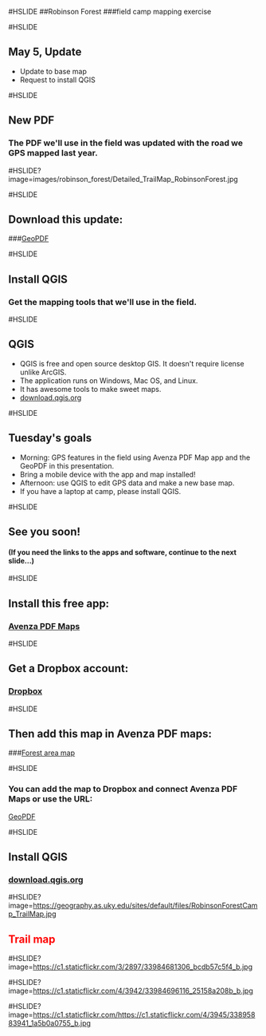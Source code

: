 #HSLIDE
##Robinson Forest
###field camp mapping exercise

#HSLIDE
## May 5, Update
* Update to base map
* Request to install QGIS

#HSLIDE
## New PDF
### The PDF we'll use in the field was updated with the road we GPS mapped last year.


#HSLIDE?image=images/robinson_forest/Detailed_TrailMap_RobinsonForest.jpg

#HSLIDE
## Download this update:
###<a href="https://outragegis.com/download/r/Detailed_TrailMap_RobinsonForest.pdf" target="_blank">GeoPDF</a>

#HSLIDE
## Install QGIS
### Get the mapping tools that we'll use in the field.

#HSLIDE
## QGIS
* QGIS is free and open source desktop GIS. It doesn't require license unlike ArcGIS.
* The application runs on Windows, Mac OS, and Linux.
* It has awesome tools to make sweet maps.
* <a href="http://download.qgis.org" target="_blank">download.qgis.org</a>

#HSLIDE
## Tuesday's goals
* Morning: GPS features in the field using Avenza PDF Map app and the GeoPDF in this presentation.
* Bring a mobile device with the app and map installed!
* Afternoon: use QGIS to edit GPS data and make a new base map.
* If you have a laptop at camp, please install QGIS.

#HSLIDE
## See you soon!
#### (If you need the links to the apps and software, continue to the next slide...)


#HSLIDE
## Install this free app:
### [Avenza PDF Maps](http://www.avenza.com/pdf-maps)

#HSLIDE
## Get a Dropbox account:
### [Dropbox](https://www.dropbox.com/home)

#HSLIDE
## Then add this map in Avenza PDF maps:
###[Forest area map](https://outragegis.com/download/r/Detailed_TrailMap_RobinsonForest.pdf)

#HSLIDE
### You can add the map to Dropbox and connect Avenza PDF Maps or use the URL:
<a href="https://outragegis.com/download/r/Detailed_TrailMap_RobinsonForest.pdf" target="_blank">GeoPDF</a>

#HSLIDE
## Install QGIS
### <a href="http://download.qgis.org" target="_blank">download.qgis.org</a>

#HSLIDE?image=https://geography.as.uky.edu/sites/default/files/RobinsonForestCamp_TrailMap.jpg
<h2 style="color:#f00;text-shadow: 2px 2px 4px #fff;">Trail map</h2>

#HSLIDE?image=https://c1.staticflickr.com/3/2897/33984681306_bcdb57c5f4_b.jpg

#HSLIDE?image=https://c1.staticflickr.com/4/3942/33984696116_25158a208b_b.jpg

#HSLIDE?image=https://c1.staticflickr.com/https://c1.staticflickr.com/4/3945/33895883941_1a5b0a0755_b.jpg


















